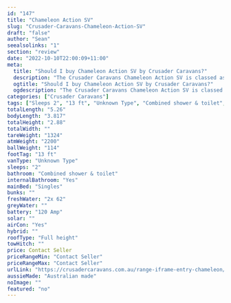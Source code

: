 ```yaml
---
id: "147"
title: "Chameleon Action SV"
slug: "Crusader-Caravans-Chameleon-Action-SV"
draft: "false"
author: "Sean"
seealsolinks: "1"
section: "review"
date: "2022-10-10T22:00:09+11:00"
meta:
  title: "Should I buy Chameleon Action SV by Crusader Caravans?"
  description: "The Crusader Caravans Chameleon Action SV is classed as Unknown Type, and sleeps 2 people. It is Australian made and comes in at 13 ft. It generally has Combined shower & toilet."
  ogtitle: "Should I buy Chameleon Action SV by Crusader Caravans?"
  ogdescription: "The Crusader Caravans Chameleon Action SV is classed as Unknown Type, and sleeps 2 people. It is Australian made and comes in at 13 ft. It generally has Combined shower & toilet."
categories: ["Crusader Caravans"]
tags: ["Sleeps 2", "13 ft", "Unknown Type", "Combined shower & toilet", "Full height", "Price Unknown", "Australian made"]
totalLength: "5.26"
bodyLength: "3.817"
totalHeight: "2.88"
totalWidth: ""
tareWeight: "1324"
atmWeight: "2200"
ballWeight: "114"
footTag: "13 ft"
vanType: "Unknown Type"
sleeps: "2"
bathroom: "Combined shower & toilet"
internalBathroom: "Yes"
mainBed: "Singles"
bunks: ""
freshWater: "2x 62"
greyWater: ""
battery: "120 Amp"
solar: ""
airCon: "Yes"
hybrid: ""
roofType: "Full height"
towHitch: ""
price: Contact Seller
priceRangeMin: "Contact Seller"
priceRangeMax: "Contact Seller"
urlLink: "https://crusadercaravans.com.au/range-iframe-entry-chameleon/"
aussieMade: "Australian made"
noImage: ""
featured: "no"
---
```

